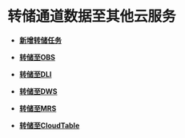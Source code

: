 # 转储通道数据至其他云服务<a name="dayu_01_0211"></a>

-   **[新增转储任务](新增转储任务.md)**  

-   **[转储至OBS](转储至OBS.md)**  

-   **[转储至DLI](转储至DLI.md)**  

-   **[转储至DWS](转储至DWS.md)**  

-   **[转储至MRS](转储至MRS.md)**  

-   **[转储至CloudTable](转储至CloudTable.md)**  


